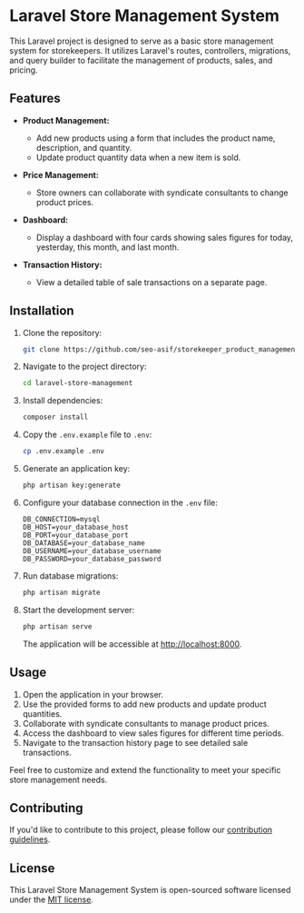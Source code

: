 # Laravel Store Management System

This Laravel project is designed to serve as a basic store management system for storekeepers. It utilizes Laravel's routes, controllers, migrations, and query builder to facilitate the management of products, sales, and pricing.

## Features

- **Product Management:**
  - Add new products using a form that includes the product name, description, and quantity.
  - Update product quantity data when a new item is sold.

- **Price Management:**
  - Store owners can collaborate with syndicate consultants to change product prices.

- **Dashboard:**
  - Display a dashboard with four cards showing sales figures for today, yesterday, this month, and last month.

- **Transaction History:**
  - View a detailed table of sale transactions on a separate page.

## Installation

1. Clone the repository:

   ```bash
   git clone https://github.com/seo-asif/storekeeper_product_management.git
   ```

2. Navigate to the project directory:

   ```bash
   cd laravel-store-management
   ```

3. Install dependencies:

   ```bash
   composer install
   ```

4. Copy the `.env.example` file to `.env`:

   ```bash
   cp .env.example .env
   ```

5. Generate an application key:

   ```bash
   php artisan key:generate
   ```

6. Configure your database connection in the `.env` file:

   ```env
   DB_CONNECTION=mysql
   DB_HOST=your_database_host
   DB_PORT=your_database_port
   DB_DATABASE=your_database_name
   DB_USERNAME=your_database_username
   DB_PASSWORD=your_database_password
   ```

7. Run database migrations:

   ```bash
   php artisan migrate
   ```

8. Start the development server:

   ```bash
   php artisan serve
   ```

   The application will be accessible at [http://localhost:8000](http://localhost:8000).

## Usage

1. Open the application in your browser.
2. Use the provided forms to add new products and update product quantities.
3. Collaborate with syndicate consultants to manage product prices.
4. Access the dashboard to view sales figures for different time periods.
5. Navigate to the transaction history page to see detailed sale transactions.

Feel free to customize and extend the functionality to meet your specific store management needs.

## Contributing

If you'd like to contribute to this project, please follow our [contribution guidelines](CONTRIBUTING.md).

## License

This Laravel Store Management System is open-sourced software licensed under the [MIT license](LICENSE).